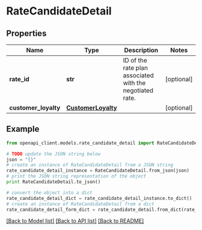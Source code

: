 # RateCandidateDetail


## Properties
Name | Type | Description | Notes
------------ | ------------- | ------------- | -------------
**rate_id** | **str** | ID of the rate plan associated with the negotiated rate. | [optional] 
**customer_loyalty** | [**CustomerLoyalty**](CustomerLoyalty.md) |  | [optional] 

## Example

```python
from openapi_client.models.rate_candidate_detail import RateCandidateDetail

# TODO update the JSON string below
json = "{}"
# create an instance of RateCandidateDetail from a JSON string
rate_candidate_detail_instance = RateCandidateDetail.from_json(json)
# print the JSON string representation of the object
print RateCandidateDetail.to_json()

# convert the object into a dict
rate_candidate_detail_dict = rate_candidate_detail_instance.to_dict()
# create an instance of RateCandidateDetail from a dict
rate_candidate_detail_form_dict = rate_candidate_detail.from_dict(rate_candidate_detail_dict)
```
[[Back to Model list]](../README.md#documentation-for-models) [[Back to API list]](../README.md#documentation-for-api-endpoints) [[Back to README]](../README.md)


